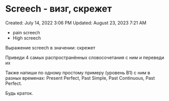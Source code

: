 # Screech - визг, скрежет

Created: July 14, 2022 3:06 PM
Updated: August 23, 2023 7:21 AM

- pain screech
- High screech

Выражение screech в значении: скрежет

Приведи 4 самых распространённых словосочетания с ним и переведи их

Также напиши по одному простому примеру (уровень B1) с ним в разных временах: Present Perfect, Past Simple, Past Continuous, Past Perfect.

Будь краток.